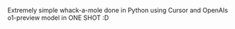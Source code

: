 Extremely simple whack-a-mole done in Python using Cursor and OpenAIs o1-preview model in ONE SHOT :D
